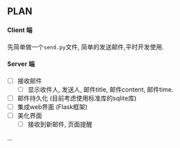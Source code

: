 ## PLAN

#### Client 端

先简单做一个`send.py`文件, 简单的发送邮件,平时开发使用.

#### Server 端

- [ ] 接收邮件
  - [ ] 显示收件人, 发送人, 邮件title, 邮件content, 邮件time.
- [ ] 邮件持久化 (目前考虑使用标准库的sqlite库)
- [ ] 集成web界面 (Flask框架)
- [ ] 美化界面
  - [ ] 接收到新邮件, 页面提醒

...

